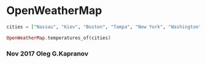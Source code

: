 # OpenWeatherMap

```elixir
cities = ["Nassau", "Kiev", "Boston", "Tampa", "New York", "Washington", "Chicago", "Miami", "Orlando", "San Diego", "Pensacola"]

OpenWeatherMap.temperatures_of(cities)
```


### Nov 2017 Oleg G.Kapranov
